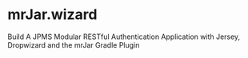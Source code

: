 # mrJar.wizard
Build A JPMS Modular RESTful Authentication Application with Jersey, Dropwizard and the mrJar Gradle Plugin
